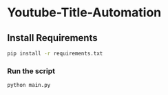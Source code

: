 # Youtube-Title-Automation

## Install Requirements

```bash
pip install -r requirements.txt
```

### Run the script

```bash
python main.py
```
